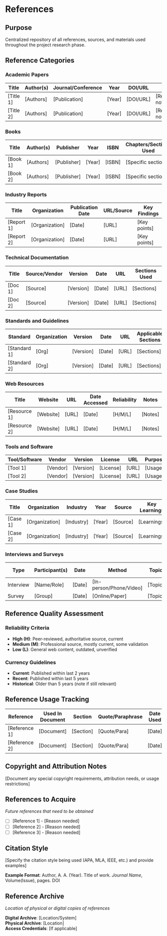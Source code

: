 # References

## Purpose
Centralized repository of all references, sources, and materials used throughout the project research phase.

## Reference Categories

### Academic Papers
| Title | Author(s) | Journal/Conference | Year | DOI/URL | Notes |
|-------|-----------|-------------------|------|---------|-------|
| [Title 1] | [Authors] | [Publication] | [Year] | [DOI/URL] | [Relevance notes] |
| [Title 2] | [Authors] | [Publication] | [Year] | [DOI/URL] | [Relevance notes] |

### Books
| Title | Author(s) | Publisher | Year | ISBN | Chapters/Sections Used |
|-------|-----------|-----------|------|------|----------------------|
| [Book 1] | [Authors] | [Publisher] | [Year] | [ISBN] | [Specific sections] |
| [Book 2] | [Authors] | [Publisher] | [Year] | [ISBN] | [Specific sections] |

### Industry Reports
| Title | Organization | Publication Date | URL/Source | Key Findings |
|-------|--------------|------------------|------------|--------------|
| [Report 1] | [Organization] | [Date] | [URL] | [Key points] |
| [Report 2] | [Organization] | [Date] | [URL] | [Key points] |

### Technical Documentation
| Title | Source/Vendor | Version | Date | URL | Sections Used |
|-------|---------------|---------|------|-----|---------------|
| [Doc 1] | [Source] | [Version] | [Date] | [URL] | [Sections] |
| [Doc 2] | [Source] | [Version] | [Date] | [URL] | [Sections] |

### Standards and Guidelines
| Standard | Organization | Version | Date | URL | Applicable Sections |
|----------|-------------|---------|------|-----|-------------------|
| [Standard 1] | [Org] | [Version] | [Date] | [URL] | [Sections] |
| [Standard 2] | [Org] | [Version] | [Date] | [URL] | [Sections] |

### Web Resources
| Title | Website | URL | Date Accessed | Reliability | Notes |
|-------|---------|-----|---------------|-------------|-------|
| [Resource 1] | [Website] | [URL] | [Date] | [H/M/L] | [Notes] |
| [Resource 2] | [Website] | [URL] | [Date] | [H/M/L] | [Notes] |

### Tools and Software
| Tool/Software | Vendor | Version | License | URL | Purpose |
|---------------|--------|---------|---------|-----|---------|
| [Tool 1] | [Vendor] | [Version] | [License] | [URL] | [Usage] |
| [Tool 2] | [Vendor] | [Version] | [License] | [URL] | [Usage] |

### Case Studies
| Title | Organization | Industry | Year | Source | Key Learnings |
|-------|--------------|----------|------|--------|---------------|
| [Case 1] | [Organization] | [Industry] | [Year] | [Source] | [Learnings] |
| [Case 2] | [Organization] | [Industry] | [Year] | [Source] | [Learnings] |

### Interviews and Surveys
| Type | Participant(s) | Date | Method | Topic | Key Insights |
|------|---------------|------|--------|-------|--------------|
| Interview | [Name/Role] | [Date] | [In-person/Phone/Video] | [Topic] | [Insights] |
| Survey | [Group] | [Date] | [Online/Paper] | [Topic] | [Results] |

## Reference Quality Assessment

### Reliability Criteria
- **High (H)**: Peer-reviewed, authoritative source, current
- **Medium (M)**: Professional source, mostly current, some validation
- **Low (L)**: General web content, outdated, unverified

### Currency Guidelines
- **Current**: Published within last 2 years
- **Recent**: Published within last 5 years
- **Historical**: Older than 5 years (note if still relevant)

## Reference Usage Tracking

| Reference | Used In Document | Section | Quote/Paraphrase | Date Used |
|-----------|------------------|---------|------------------|-----------|
| [Reference 1] | [Document] | [Section] | [Quote/Para] | [Date] |
| [Reference 2] | [Document] | [Section] | [Quote/Para] | [Date] |

## Copyright and Attribution Notes
[Document any special copyright requirements, attribution needs, or usage restrictions]

## References to Acquire
*Future references that need to be obtained*

- [ ] [Reference 1] - [Reason needed]
- [ ] [Reference 2] - [Reason needed]
- [ ] [Reference 3] - [Reason needed]

## Citation Style
[Specify the citation style being used (APA, MLA, IEEE, etc.) and provide examples]

**Example Format**:
Author, A. A. (Year). Title of work. *Journal Name*, Volume(Issue), pages. DOI

## Reference Archive
*Location of physical or digital copies of references*

**Digital Archive**: [Location/System]  
**Physical Archive**: [Location]  
**Access Credentials**: [If applicable]
